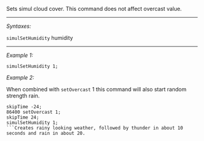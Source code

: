 Sets simul cloud cover. This command does not affect overcast value.


---
*Syntaxes:*

`simulSetHumidity` humidity

---
*Example 1:*

```sqf
simulSetHumidity 1;
```

*Example 2:*

When combined with `setOvercast` 1 this command will also start random strength rain.
```sqf
skipTime -24;
86400 setOvercast 1;
skipTime 24;
simulSetHumidity 1;
```Creates rainy looking weather, followed by thunder in about 10 seconds and rain in about 20.